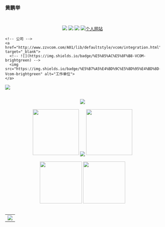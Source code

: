 ### 黄鹏举
<!-- <h1 align="center">
  <a href="#">
    <img src="https://readme-typing-svg.herokuapp.com/?lines=Hi , I'm huangpengju;零壹年秋,生于北方!&center=true&size=27">
  </a>
</h1> -->
<!-- <h3 align="center">A struggling developer from China</h3> -->
<br>
<!-- 徽章start -->
<p align="center">
  <!-- Github徽章 -->
  <a href="https://github.com/huangpengju" target="_blank"><img src="https://img.shields.io/badge/GitHub-huangpengju-brightgreen"></a>
  <!-- Gitee徽章 -->
  <a href="#" target="_blank"><img src="https://img.shields.io/badge/Gitee-huangpengju--creator-orange"></a>
  <!-- CSDN徽章 -->
 <a href="https://blog.csdn.net/weixin_41989013?spm=1011.2432.3001.5343" target="_blank"><img src="https://img.shields.io/badge/CSDN-huangpengju-yellow"></a>
  <!-- 个人网站徽章 -->
  <a href="#" target="_blank">
    <img src="https://img.shields.io/badge/website-%E4%B8%AA%E4%BA%BA%E7%BD%91%E7%AB%99-blue" alt="个人网站">
  </a>
  
    <!-- 公司 -->
    <a href="http://www.zzvcom.com/A01/lib/defaultstyle/vcom/integration.html" target="_blank">
      <!-- ![](https://img.shields.io/badge/%E5%85%AC%E5%8F%B8-VCOM-brightgreen) -->
      <img src="https://img.shields.io/badge/%E5%B7%A5%E4%BD%9C%E5%8D%95%E4%BD%8D-Vcom-brightgreen" alt="工作单位">
    </a>
  <!-- 访客徽章 -->
 <img src="https://visitor-badge.glitch.me/badge?page_id=huangpengju&left_color=green&right_color=red">
</p>
<!-- 徽章end -->
<br>
<!-- Github奖杯🏆start -->
<div align="center"> <img src="https://github-profile-trophy.vercel.app/?username=huangpengju&theme=onedark&row=1&column=6&no-frame=true&no-bg=true"> </div>
<!-- Github奖杯🏆end -->
<br>
<!-- Github连续打卡start -->
<div align="center">
  <img width="150" src="https://cdn.jsdelivr.net/gh/sun0225SUN/photos/images/202108300310676.png" />
  <img align="center" src="https://github-readme-streak-stats.herokuapp.com/?user=huangpengju&theme=dark&hide_border=true" />
  <img width="150" src="https://cdn.jsdelivr.net/gh/sun0225SUN/photos/images/202108300312623.png" />
</div>
<!-- Github连续打卡end -->
<br>
<!-- 统计卡片start -->
<div align="center">
  <img height="137px" src="https://github-readme-stats.vercel.app/api?username=huangpengju&hide_title=true&hide_border=true&show_icons=trueline_height=21&text_color=000&icon_color=000&bg_color=0,ea6161,ffc64d,fffc4d,52fa5a&theme=graywhite" />
  <img height="137px" src="https://github-readme-stats.vercel.app/api/top-langs/?username=sun0225SUN&hide_title=true&hide_border=true&layout=compact&langs_count=6&text_color=000&icon_color=fff&bg_color=0,52fa5a,4dfcff,c64dff&theme=graywhite" />
</div>
<!-- 统计卡片end -->
<br>

<table align="center">
  <tr>
    <td>
      <img src="https://github-readme-activity-graph.cyclic.app/graph?username=huangpengju&theme=dracula&bg_color=FF000000&hide_border=true" />
    </td>
  </tr>
</table>
